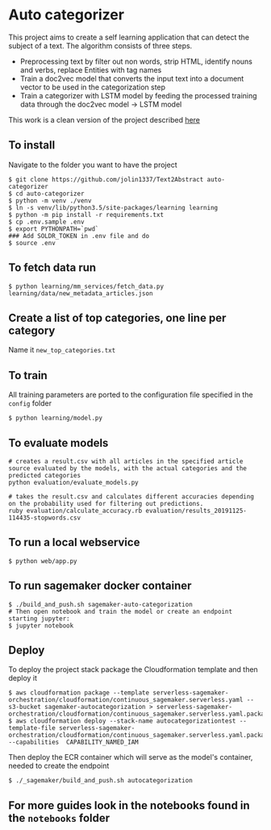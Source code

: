 # Auto categorizer
This project aims to create a self learning application that can detect the subject of a text. The algorithm consists of three steps.

* Preprocessing text by filter out non words, strip HTML, identify nouns and verbs, replace Entities with tag names
* Train a doc2vec model that converts the input text into a document vector to be used in the categorization step
* Train a categorizer with LSTM model by feeding the processed training data through the doc2vec model -> LSTM model

This work is a clean version of the project described [here](https://docs.google.com/document/d/1ZHMNeUQRR3IWkfcevRcvv7by5D71AYpK3F3YRKLVlGE/edit)


## To install
Navigate to the folder you want to have the project
```
$ git clone https://github.com/jolin1337/Text2Abstract auto-categorizer
$ cd auto-categorizer
$ python -m venv ./venv
$ ln -s venv/lib/python3.5/site-packages/learning learning
$ python -m pip install -r requirements.txt
$ cp .env.sample .env
$ export PYTHONPATH=`pwd`
### Add SOLDR_TOKEN in .env file and do
$ source .env
```

## To fetch data run
```
$ python learning/mm_services/fetch_data.py learning/data/new_metadata_articles.json
```

## Create a list of top categories, one line per category
Name it `new_top_categories.txt`

## To train
All training parameters are ported to the configuration file specified in the `config` folder
```
$ python learning/model.py
```

## To evaluate models
```
# creates a result.csv with all articles in the specified article source evaluated by the models, with the actual categories and the predicted categories
python evaluation/evaluate_models.py

# takes the result.csv and calculates different accuracies depending on the probability used for filtering out predictions.
ruby evaluation/calculate_accuracy.rb evaluation/results_20191125-114435-stopwords.csv 
```

## To run a local webservice
```
$ python web/app.py
```

## To run sagemaker docker container
```
$ ./build_and_push.sh sagemaker-auto-categorization
# Then open notebook and train the model or create an endpoint starting jupyter:
$ jupyter notebook
```

## Deploy 

To deploy the project stack package the Cloudformation template and then deploy it

```
$ aws cloudformation package --template serverless-sagemaker-orchestration/cloudformation/continuous_sagemaker.serverless.yaml --s3-bucket sagemaker-autocategorization > serverless-sagemaker-orchestration/cloudformation/continuous_sagemaker.serverless.yaml.package
$ aws cloudformation deploy --stack-name autocategorizationtest --template-file serverless-sagemaker-orchestration/cloudformation/continuous_sagemaker.serverless.yaml.package --capabilities  CAPABILITY_NAMED_IAM
```

Then deploy the ECR container which will serve as the model's container, needed to create the endpoint

```
$ ./_sagemaker/build_and_push.sh autocategorization
```

## For more guides look in the notebooks found in the `notebooks` folder
